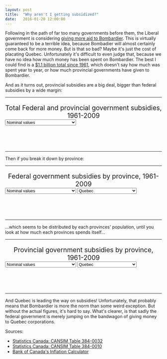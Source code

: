 ```yaml
---
layout: post
title:  "Why aren't I getting subsidized?"
date:   2016-01-20 12:00:00
---
```


Following in the path of far too many governments before them, the Liberal government is considering [giving more aid to Bombardier](http://www.bloomberg.com/news/articles/2016-01-04/bombardier-an-anchor-for-canada-trudeau-briefing-memo-says). This is virtually guaranteed to be a terrible idea, because Bombadier will almost certainly come back for more money. But is that so bad? Maybe it's just the cost of placating Quebec. Unfortunately it's difficult to even judge that, because we have no idea how much money has been spent on Bombardier. The best I could find is a [$1.1 billion total since 1961](http://www.huffingtonpost.ca/mark-milke/bombardier-corporate-welfare-trap_b_4705751.html), which doesn't say how much was spent year to year, or how much provincial governments have given to Bombardier.

And as it turns out, provincial subsidies are a big deal, bigger than federal subsidies by a wide margin:

* * *

<p class="subsdTitle">Total Federal and provincial government subsidies, 1961-2009</p>
<div>
  <select id="substSelect">
    <option value="nominal" selected="selected">Nominal values</option>
    <option value="inflation-adjusted">Adjusted for inflation (2015 dollars)</option>
  </select>
</div>
<div id="subsdChart"></div>
<div id="subsdTip">
  <p class="tipTop"><span class="tipTitle"></span></p>
  <p class="tipInfo"><span class="tipText1"></span></p>
  <p class="tipInfo"><span class="tipText2"></span></p>
</div>

* * *

Then if you break it down by province:

* * *

<p class="subsdTitle">Federal government subsidies by province, 1961-2009</p>
<div>
  <select id="subfdSelect">
    <option value="nominal" selected="selected">Nominal values</option>
    <option value="inflation-adjusted">Adjusted for inflation (2015 dollars)</option>
  </select>
  <select id="subfdSelectProv">
  	<option value="9">British Columbia</option>
  	<option value="8">Alberta</option>
  	<option value="7">Saskatchewan</option>
  	<option value="6">Manitoba</option>
  	<option value="5">Ontario</option>
  	<option value="4" selected="selected">Quebec</option>
  	<option value="3">New Brunswick</option>
  	<option value="2">Nova Scotia</option>
  	<option value="1">Prince Edward Island</option>
  	<option value="0">Newfoundland and Labrador</option>
  </select>
</div>
<div id="subfdChart"></div>
<div id="subfdTip">
  <p class="tipTop"><span class="tipTitle"></span></p>
  <p class="tipInfo"><span class="tipText1"></span></p>
  <p class="tipInfo"><span class="tipText2"></span></p>
</div>

* * *

...which seems to be distributed by each provinces' population, until you look at how much each provinces spends itself...

* * *

<p class="subsdTitle">Provincial government subsidies by province, 1961-2009</p>
<div>
  <select id="subpvSelect">
    <option value="nominal" selected="selected">Nominal values</option>
    <option value="inflation-adjusted">Adjusted for inflation (2015 dollars)</option>
  </select>
  <select id="subpvSelectProv">
  	<option value="9">British Columbia</option>
  	<option value="8">Alberta</option>
  	<option value="7">Saskatchewan</option>
  	<option value="6">Manitoba</option>
  	<option value="5">Ontario</option>
  	<option value="4" selected="selected">Quebec</option>
  	<option value="3">New Brunswick</option>
  	<option value="2">Nova Scotia</option>
  	<option value="1">Prince Edward Island</option>
  	<option value="0">Newfoundland and Labrador</option>
  </select>
</div>
<div id="subpvChart"></div>
<div id="subpvTip">
  <p class="tipTop"><span class="tipTitle"></span></p>
  <p class="tipInfo"><span class="tipText1"></span></p>
  <p class="tipInfo"><span class="tipText2"></span></p>
</div>

* * *

And Quebec is leading the way on subsidies! Unfortunately, that probably means that Bombardier is more the norm than some weird exception. But without the actual figures, it's hard to say. What's clearer, is that sadly the federal government is merely jumping on the bandwagon of giving money to Quebec corporations.

Sources:

- [Statistics Canada: CANSIM Table 384-0032]()
- [Statistics Canada: CANSIM Table 384-0010]()
- [Bank of Canada's Inflation Calculator](http://www.bankofcanada.ca/rates/related/inflation-calculator/)


<style>

#subsdChart text,
#subfdChart text,
#subpvChart text {
  font-size: 10px;
}

#subsdChart .axis path,
#subsdChart .axis line,
#subfdChart .axis path,
#subfdChart .axis line,
#subpvChart .axis path,
#subpvChart .axis line {
  fill: none;
  stroke: #000;
  shape-rendering: crispEdges;
}

.subsdTitle {
	font-size: 1.5em;
	margin-bottom: 0;
  text-align: center;
}

.subsdSubTitle {
	font-style: italic;
	text-align: center;
}

#subsdChart .x.axis path,
#subfdChart .x.axis path,
#subpvChart .x.axis path {
  display: none;
}

#subsdChart .line {
  fill: none;
  stroke-linecap: "round";
  stroke: #000;
  stroke-width: 1px;
  transition: stroke 0.5s ease;
}

#subsdChart .fedLine {
	opacity: 0.5;
}

#subsdChart .provLine {

}

#subsdChart .selectLine,
#subfdChart .selectLine,
#subpvChart .selectLine {
	stroke: #000 !important;
	transition: stroke 0.5s ease;
}

#subsdChart .circle {
	cursor: pointer;
	transition: fill 0.5s ease;
}

#subsdChart .fedCircle {
	fill: #000000;
}

#subsdChart .provRect {
	fill: #FFFFFF;
	stroke: #000000;
}

#subsdChart .selected,
#subfdChart .selected,
#subpvChart .selected {
	fill: #000000 !important;
	transition: fill 0.5s ease;
}

#subfdChart .line,
#subpvChart .line {
  fill: none;
  stroke-linecap: "round";
  stroke: #CCCCCC;
  stroke-width: 1px;
  transition: stroke 0.5s ease;
}

#subfdChart .circle,
#subpvChart .circle {
	cursor: pointer;
	fill: #CCC;
	transition: fill 0.5s ease;
}

#subsdChart .selectCircle,
#subfdChart .selectCircle,
#subpvChart .selectCircle {
	stroke-width: 5px !important;
	stroke: #000;
}

/* Tooltip */
.hidden {
  display: none;
}

#subsdTip,
#subfdTip,
#subpvTip {
	display: block;
	min-height: 50px;
	margin-bottom: 15px;
	text-align: center;
	text-transform: capitalize;
}

#subsdTip .tipTop,
#subfdTip .tipTop,
#subpvTip .tipTop {
  font-size: 18px;
  font-weight: bold;
  margin-bottom: 5px !important;
}

#subsdTip .tipInfo,
#subfdTip .tipInfo,
#subpvTip .tipInfo {
  font-size: 12px;
  margin: 0;
}

.hidden {
  display: none;
}

</style>

<script src="https://cdnjs.cloudflare.com/ajax/libs/queue-async/1.0.7/queue.min.js"></script>

<script>

var coordinates = [0, 0];
var body = d3.select("body")
    .on("mousemove", function() {
      coordinates = d3.mouse(this);
    })
    .on("mousedown", function() {
      coordinates = d3.mouse(this);
    });

var provinces = ["Newfoundland and Labrador",
	"Prince Edward Island",
	"Nova Scotia",
	"New Brunswick",
	"Quebec",
	"Ontario",
	"Manitoba",
	"Saskatchewan",
	"Alberta",
	"British Columbia"];

/*
*	Total Federal & Provincial subsidies
*/

subsdChart();
subfdChart();
subpvChart();

function subsdChart() {

	var margin = {top: 20, right: 20, bottom: 30, left: 50},
	    width = 740 - margin.left - margin.right,
	    height = 300 - margin.top - margin.bottom;

	var parseDate = d3.time.format("%Y").parse;

	var format = d3.format(",.1f");

	var dataColours = ["#FF0000", "#808080"];

	var x = d3.time.scale()
	    .range([0, width]);

	var y = d3.scale.linear()
	    .range([height, 0]);

	var xAxis = d3.svg.axis()
	    .scale(x)
	    .orient("bottom");

	var yAxis = d3.svg.axis()
	    .scale(y)
	    .orient("left");

	var selectedOpt = "nominal";
	var selectedCircle, selectedData;

	var lineStart = d3.svg.line()
	  .x(function(d) { return x(d.year); })
	  .y(function(d) { return y(0); });

  var nominalLine = d3.svg.line()
	  .x(function(d) { return x(d.year); })
	  .y(function(d) { return y(d.nominal); });

  var infLine = d3.svg.line()
	  .x(function(d) { return x(d.year); })
	  .y(function(d) { return y(d["inflation-adjusted"]); });

	var svg = d3.select("#subsdChart").append("svg")
	    .attr("width", width + margin.left + margin.right)
	    .attr("height", height + margin.top + margin.bottom)
	  .append("g")
	    .attr("transform", "translate(" + margin.left + "," + margin.top + ")");

	d3.csv("{{ site.baseurl }}/data/2016/01/subsd_can.csv", type, function(error, data) {
	  if (error) throw error;

	  x.domain(d3.extent(data, function(d) { return d.year; }));
	  y.domain(d3.extent(data, function(d) { return d.nominal; }));

	  var nestData = d3.nest()
	  	.key(function(d) { return d.government; })
	  	.entries(data);

	  var subsd = svg.selectAll(".subsd")
	      .data(nestData)
	    .enter().append("g")
	      .attr("class", "subsd");

    var lines = subsd.append("path")
      .attr("class", function(d) {
      	if (d.key === "federal") {
      		return "line fedLine";
      	} else {
      		return "line provLine";
      	}
      	return "line";
      })
      .attr("d", function(d) { return lineStart(d.values); });

		lines.transition()
			.duration(1000)
			.attr("d", function(d) { return nominalLine(d.values); });

		var circleGroup = subsd.append("g")
			.attr("class", "circle-group");

		var circles = circleGroup.selectAll("circles")
			.data(function(d) { return d.values; })
			.enter()
			.append("circle")
			.attr("class", function(d) {
				if (d.government === "federal") {
					return "circle fedCircle";
				} else {
					return "circle provRect";
				}
			})
			.attr("cx", function(d) {  return x(d.year); })
			.attr("cy", function(d) { return y(1); })
			.attr("r", 2)
			.on("mouseover", function(d) { 
				showTooltip(d, this);
			})
			.on("click", function(d) { 
				showTooltip(d, this);
			});

		circles.transition()
			.duration(1000)
			.attr("cy", function(d) { return y(d.nominal); });

	  svg.append("g")
	      .attr("class", "x axis")
	      .attr("transform", "translate(0," + height + ")")
	      .call(xAxis);

	  var yAxisLine = svg.append("g")
	      .attr("class", "y axis")
	      .call(yAxis);

	  var yAxisLabel = yAxisLine.append("text")
	      .attr("transform", "rotate(-90)")
	      .attr("y", 6)
	      .attr("dy", ".71em")
	      .style("text-anchor", "end")
	      .text("Billion dollars");

		function showTooltip(d, circle) {
			d3.select(selectedCircle).classed("selectCircle", false);
			selectedCircle = circle;
			d3.select(circle).classed("selectCircle", true);
			selectedData = d;

			d3.select("#subsdTip")
        .select(".tipTitle").text(d.government + " subsidies – " + d.year.getFullYear());
      if (selectedOpt === "nominal") {
      	d3.select("#subsdTip")
        	.select(".tipText1")
        	.text("$" + ((selectedData.nominal > 1) ?
        		format(selectedData.nominal) + " billion dollars" :
        		format(selectedData.nominal * 100) + " million dollars"));
      } else {
      	d3.select("#subsdTip")
        	.select(".tipText1")
        	.text("$" + ((selectedData["inflation-adjusted"]) ?
        		format(selectedData["inflation-adjusted"]) + " billion dollars" :
        		format(selectedData["inflation-adjusted"] * 100) + " million dollars"));
      }
      d3.select("#subsdTip")
        .select(".tipText2").text(d.source);
		}

	  d3.select("#substSelect")
			.on("change", selected);

		function selected() {
			selectedOpt = this.options[this.selectedIndex].value;
			y.domain(d3.extent(data, function(d) { return d[selectedOpt]; }));
			svg.select(".y")
				.transition().duration(1500).ease("sin-in-out")
				.call(yAxis);

			if (selectedOpt === "nominal") {
				lines.transition()
					.duration(1000)
					.attr("d", function(d) { return nominalLine(d.values); });
				circles.transition()
					.duration(1000)
					.attr("cy", function(d) { return y(d.nominal); });

				if (selectedData) {
					d3.select("#subsdTip")
	        	.select(".tipText1")
	        	.text("$" + 
	        		((selectedData.nominal > 1) ?
	        		format(selectedData.nominal) + " billion dollars" :
	        		format(selectedData.nominal * 100) + " million dollars"));
				}
			} else {
				lines.transition()
					.duration(1000)
					.attr("d", function(d) { return infLine(d.values); });
				circles.transition()
					.duration(1000)
					.attr("cy", function(d) { return y(d["inflation-adjusted"]); });

				if (selectedData) {
	      	d3.select("#subsdTip")
	        	.select(".tipText1")
	        	.text("$" + 
	        		((selectedData["inflation-adjusted"]) ?
	        		format(selectedData["inflation-adjusted"]) + " billion dollars" :
	        		format(selectedData["inflation-adjusted"] * 100) + " million dollars"));
				}
			}
		}
	});

	function type(d) {
		d.year = parseDate(d.year);
		d.nominal = (+d.nominal) / 100;
		d["inflation-adjusted"] = (+d["inflation-adjusted"]) / 100;

    return d;
	}

}

/*
*
* Provincial subsidies by province
*
*/

function subfdChart() {

	var margin = {top: 20, right: 20, bottom: 30, left: 50},
	    width = 740 - margin.left - margin.right,
	    height = 300 - margin.top - margin.bottom;

	var parseDate = d3.time.format("%Y").parse;

	var format = d3.format(",.1f");

	var dataColours = ["#FF0000", "#808080"];

	var x = d3.time.scale()
	    .range([0, width]);

	var y = d3.scale.linear()
	    .range([height, 0]);

	var xAxis = d3.svg.axis()
	    .scale(x)
	    .orient("bottom");

	var yAxis = d3.svg.axis()
	    .scale(y)
	    .orient("left");

	var selectedOpt = "nominal";
	var selectedCircle, selectedData;

	var lineStart = d3.svg.line()
	  .x(function(d) { return x(d.year); })
	  .y(function(d) { return y(0); });

  var nominalLine = d3.svg.line()
	  .x(function(d) { return x(d.year); })
	  .y(function(d) { return y(d.nominal); });

  var infLine = d3.svg.line()
	  .x(function(d) { return x(d.year); })
	  .y(function(d) { return y(d["inflation-adjusted"]); });

	var svg = d3.select("#subfdChart").append("svg")
	    .attr("width", width + margin.left + margin.right)
	    .attr("height", height + margin.top + margin.bottom)
	  .append("g")
	    .attr("transform", "translate(" + margin.left + "," + margin.top + ")");

	d3.csv("{{ site.baseurl }}/data/2016/01/subsd_fed.csv", type, function(error, data) {
	  if (error) throw error;

	  x.domain(d3.extent(data, function(d) { return d.year; }));
	  y.domain(d3.extent(data, function(d) { return d.nominal; }));

	  var nestData = d3.nest()
	  	.key(function(d) { return d.government; })
	  	.entries(data);

	  var subsd = svg.selectAll(".subsd")
	      .data(nestData)
	    .enter().append("g")
	      .attr("class", "subsd");

    var lines = subsd.append("path")
      .attr("class", function(d) {
      	if (d.key === "federal") {
      		return "line fedLine";
      	} else {
      		return "line provLine";
      	}
      	return "line";
      })
      .attr("d", function(d) { d.line = this; return lineStart(d.values); });

		lines.transition()
			.duration(1000)
			.attr("d", function(d) { return nominalLine(d.values); });

		var circleGroup = subsd.append("g")
			.attr("class", "circle-group");

		var circles = circleGroup.selectAll("circles")
			.data(function(d) { return d.values; })
			.enter()
			.append("circle")
			.attr("class", "circle")
			.attr("cx", function(d) { d.circle = this; return x(d.year); })
			.attr("cy", function(d) { return y(1); })
			.attr("r", 2)
			.on("mouseover", function(d) { 
				showTooltip(d, this);
			})
			.on("click", function(d) { 
				showTooltip(d, this);
			});

		circles.transition()
			.duration(1000)
			.attr("cy", function(d) { return y(d.nominal); });

	  svg.append("g")
	      .attr("class", "x axis")
	      .attr("transform", "translate(0," + height + ")")
	      .call(xAxis);

	  d3.select(nestData[4].line).classed("selectLine", true);
		nestData[4].line.parentNode.parentNode.appendChild(nestData[4].line.parentNode);
		data.forEach(function(d) {
			if (d.government === "Quebec") {
				d.circle.parentNode.parentNode.appendChild(d.circle.parentNode);
				d3.select(d.circle).classed("selected", true);
			} else {
				d3.select(d.circle).classed("selected", false);
			}
		});

	  var yAxisLine = svg.append("g")
	      .attr("class", "y axis")
	      .call(yAxis);

	  var yAxisLabel = yAxisLine.append("text")
	      .attr("transform", "rotate(-90)")
	      .attr("y", 6)
	      .attr("dy", ".71em")
	      .style("text-anchor", "end")
	      .text("Billion dollars");

		function showTooltip(d, circle) {
			d3.select(selectedCircle).classed("selectCircle", false);
			selectedCircle = circle;
			d3.select(circle).classed("selectCircle", true);
			selectedData = d;

			d3.select("#subfdTip")
        .select(".tipTitle").text(d.government + " provincial subsidies – " + d.year.getFullYear());
      if (selectedOpt === "nominal") {
      	console.log((d.nominal > 1) ?
						format(d.nominal) + " billion dollars" :
        		format(d.nominal * 100) + " million dollars");
      	d3.select("#subfdTip")
        	.select(".tipText1")
        	.text("$" + 
        		((d.nominal > 1) ?
						format(d.nominal) + " billion dollars" :
        		format(d.nominal * 100) + " million dollars"));
      } else {
      	d3.select("#subfdTip")
        	.select(".tipText1")
        	.text("$" + 
        		((d["inflation-adjusted"] > 1) ?
        		format(d["inflation-adjusted"]) + " billion dollars" :
        		format(d["inflation-adjusted"] * 100) + " million dollars"));
      }
      d3.select("#subfdTip")
        .select(".tipText2").text(d.source);
		}

	  d3.select("#subfdSelect")
			.on("change", selected);

		function selected() {
			selectedOpt = this.options[this.selectedIndex].value;
			y.domain(d3.extent(data, function(d) { return d[selectedOpt]; }));
			svg.select(".y")
				.transition().duration(1500).ease("sin-in-out")
				.call(yAxis);

			if (selectedOpt === "nominal") {
				lines.transition()
					.duration(1000)
					.attr("d", function(d) { return nominalLine(d.values); });
				circles.transition()
					.duration(1000)
					.attr("cy", function(d) { return y(d.nominal); });

				if (selectedData) {
					d3.select("#subfdTip")
	        	.select(".tipText1")
	        	.text("$" + 
	        		((selectedData.nominal > 1) ?
	        		format(selectedData.nominal) + " billion dollars" :
	        		format(selectedData.nominal * 100) + " million dollars"));
				}
			} else {
				lines.transition()
					.duration(1000)
					.attr("d", function(d) { return infLine(d.values); });
				circles.transition()
					.duration(1000)
					.attr("cy", function(d) { return y(d["inflation-adjusted"]); });

				if (selectedData) {
	      	d3.select("#subfdTip")
	        	.select(".tipText1")
	        	.text("$" + 
	        		((selectedData["inflation-adjusted"] > 1) ?
	        		format(selectedData["inflation-adjusted"]) + " billion dollars" :
	        		format(selectedData["inflation-adjusted"] * 100) + " million dollars"));
				}
			}
		}

	  d3.select("#subfdSelectProv")
			.on("change", selectProv);

		function selectProv() {
			var selectedProv = +(this.options[this.selectedIndex].value);

			nestData.forEach(function(d) {
				d3.select(d.line).classed("selectLine", false);	
			});
		  d3.select(nestData[selectedProv].line).classed("selectLine", true);
			nestData[selectedProv].line.parentNode.parentNode.appendChild(nestData[selectedProv].line.parentNode);
			data.forEach(function(d) {
				if (d.government === provinces[selectedProv]) {
					d.circle.parentNode.parentNode.appendChild(d.circle.parentNode);
					d3.select(d.circle).classed("selected", true);
				} else {
					d3.select(d.circle).classed("selected", false);
				}
			});
		}			
	});

	function type(d) {
		d.year = parseDate(d.year);
		d.nominal = (+d.nominal) / 100;
		d["inflation-adjusted"] = (+d["inflation-adjusted"]) / 100;

    return d;
	}
 
}


/*
*
* Federal subsidies by province
*
*/

function subpvChart() {

	var margin = {top: 20, right: 20, bottom: 30, left: 50},
	    width = 740 - margin.left - margin.right,
	    height = 300 - margin.top - margin.bottom;

	var parseDate = d3.time.format("%Y").parse;

	var format = d3.format(",.1f");

	var dataColours = ["#FF0000", "#808080"];

	var x = d3.time.scale()
	    .range([0, width]);

	var y = d3.scale.linear()
	    .range([height, 0]);

	var xAxis = d3.svg.axis()
	    .scale(x)
	    .orient("bottom");

	var yAxis = d3.svg.axis()
	    .scale(y)
	    .orient("left");

	var selectedOpt = "nominal";
	var selectedCircle, selectedData;

	var lineStart = d3.svg.line()
	  .x(function(d) { return x(d.year); })
	  .y(function(d) { return y(0); });

  var nominalLine = d3.svg.line()
	  .x(function(d) { return x(d.year); })
	  .y(function(d) { return y(d.nominal); });

  var infLine = d3.svg.line()
	  .x(function(d) { return x(d.year); })
	  .y(function(d) { return y(d["inflation-adjusted"]); });

	var svg = d3.select("#subpvChart").append("svg")
	    .attr("width", width + margin.left + margin.right)
	    .attr("height", height + margin.top + margin.bottom)
	  .append("g")
	    .attr("transform", "translate(" + margin.left + "," + margin.top + ")");

	d3.csv("{{ site.baseurl }}/data/2016/01/subsd_prov.csv", type, function(error, data) {
	  if (error) throw error;

	  x.domain(d3.extent(data, function(d) { return d.year; }));
	  y.domain(d3.extent(data, function(d) { return d.nominal; }));

	  var nestData = d3.nest()
	  	.key(function(d) { return d.government; })
	  	.entries(data);

	  var subsd = svg.selectAll(".subsd")
	      .data(nestData)
	    .enter().append("g")
	      .attr("class", "subsd");

    var lines = subsd.append("path")
      .attr("class", function(d) {
      	if (d.key === "federal") {
      		return "line fedLine";
      	} else {
      		return "line provLine";
      	}
      	return "line";
      })
      .attr("d", function(d) { d.line = this; return lineStart(d.values); });

		lines.transition()
			.duration(1000)
			.attr("d", function(d) { return nominalLine(d.values); });

		var circleGroup = subsd.append("g")
			.attr("class", "circle-group");

		var circles = circleGroup.selectAll("circles")
			.data(function(d) { return d.values; })
			.enter()
			.append("circle")
			.attr("class", "circle")
			.attr("cx", function(d) { d.circle = this; return x(d.year); })
			.attr("cy", function(d) { return y(1); })
			.attr("r", 2)
			.on("mouseover", function(d) { 
				showTooltip(d, this);
			})
			.on("click", function(d) { 
				showTooltip(d, this);
			});

		circles.transition()
			.duration(1000)
			.attr("cy", function(d) { return y(d.nominal); });

	  svg.append("g")
	      .attr("class", "x axis")
	      .attr("transform", "translate(0," + height + ")")
	      .call(xAxis);

	  d3.select(nestData[4].line).classed("selectLine", true);
		nestData[4].line.parentNode.parentNode.appendChild(nestData[4].line.parentNode);
		data.forEach(function(d) {
			if (d.government === "Quebec") {
				d.circle.parentNode.parentNode.appendChild(d.circle.parentNode);
				d3.select(d.circle).classed("selected", true);
			} else {
				d3.select(d.circle).classed("selected", false);
			}
		});

	  var yAxisLine = svg.append("g")
	      .attr("class", "y axis")
	      .call(yAxis);

	  var yAxisLabel = yAxisLine.append("text")
	      .attr("transform", "rotate(-90)")
	      .attr("y", 6)
	      .attr("dy", ".71em")
	      .style("text-anchor", "end")
	      .text("Billion dollars");

		function showTooltip(d, circle) {
			d3.select(selectedCircle).classed("selectCircle", false);
			selectedCircle = circle;
			d3.select(circle).classed("selectCircle", true);
			selectedData = d;

			d3.select("#subpvTip")
        .select(".tipTitle").text(d.government + " federal subsidies – " + d.year.getFullYear());
      if (selectedOpt === "nominal") {
      	console.log((d.nominal > 1) ?
						format(d.nominal) + " billion dollars" :
        		format(d.nominal * 100) + " million dollars");
      	d3.select("#subpvTip")
        	.select(".tipText1")
        	.text("$" + 
        		((d.nominal > 1) ?
						format(d.nominal) + " billion dollars" :
        		format(d.nominal * 100) + " million dollars"));
      } else {
      	d3.select("#subpvTip")
        	.select(".tipText1")
        	.text("$" + 
        		((d["inflation-adjusted"] > 1) ?
        		format(d["inflation-adjusted"]) + " billion dollars" :
        		format(d["inflation-adjusted"] * 100) + " million dollars"));
      }
      d3.select("#subpvTip")
        .select(".tipText2").text(d.source);
		}

	  d3.select("#subpvSelect")
			.on("change", selected);

		function selected() {
			selectedOpt = this.options[this.selectedIndex].value;
			y.domain(d3.extent(data, function(d) { return d[selectedOpt]; }));
			svg.select(".y")
				.transition().duration(1500).ease("sin-in-out")
				.call(yAxis);

			if (selectedOpt === "nominal") {
				lines.transition()
					.duration(1000)
					.attr("d", function(d) { return nominalLine(d.values); });
				circles.transition()
					.duration(1000)
					.attr("cy", function(d) { return y(d.nominal); });

				if (selectedData) {
					d3.select("#subpvTip")
	        	.select(".tipText1")
	        	.text("$" + 
	        		((selectedData.nominal > 1) ?
	        		format(selectedData.nominal) + " billion dollars" :
	        		format(selectedData.nominal * 100) + " million dollars"));
				}
			} else {
				lines.transition()
					.duration(1000)
					.attr("d", function(d) { return infLine(d.values); });
				circles.transition()
					.duration(1000)
					.attr("cy", function(d) { return y(d["inflation-adjusted"]); });

				if (selectedData) {
	      	d3.select("#subpvTip")
	        	.select(".tipText1")
	        	.text("$" + 
	        		((selectedData["inflation-adjusted"] > 1) ?
	        		format(selectedData["inflation-adjusted"]) + " billion dollars" :
	        		format(selectedData["inflation-adjusted"] * 100) + " million dollars"));
				}
			}
		}

	  d3.select("#subpvSelectProv")
			.on("change", selectProv);

		function selectProv() {
			var selectedProv = +(this.options[this.selectedIndex].value);

			nestData.forEach(function(d) {
				d3.select(d.line).classed("selectLine", false);	
			});
		  d3.select(nestData[selectedProv].line).classed("selectLine", true);
			nestData[selectedProv].line.parentNode.parentNode.appendChild(nestData[selectedProv].line.parentNode);
			data.forEach(function(d) {
				if (d.government === provinces[selectedProv]) {
					d.circle.parentNode.parentNode.appendChild(d.circle.parentNode);
					d3.select(d.circle).classed("selected", true);
				} else {
					d3.select(d.circle).classed("selected", false);
				}
			});
		}			
	});

	function type(d) {
		d.year = parseDate(d.year);
		d.nominal = (+d.nominal) / 100;
		d["inflation-adjusted"] = (+d["inflation-adjusted"]) / 100;

    return d;
	}
 
}

</script>